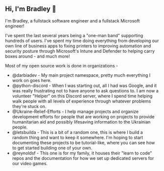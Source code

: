 ## Hi, I'm Bradley 👋

I'm Bradley, a fullstack software engineer and a fullstack Microsoft engineer!

I've spent the last several years being a "one-man band" supporting hundreds of users. I've spent my time doing
everything from developing our own line of business apps to fixing printers to improving automation and security posture
through Microsoft's Intune and Defender to helping carry boxes around - and much more!

Most of my open source work is done in organizations -

- @darbiadev - My main project namespace, pretty much everything I work on goes here.
- @python-discord - When I was starting out, all I had was Google, and it was really frustrating not to have anyone to
  ask questions to. I am now a volunteer "Helper" on this Discord server, where I spend time helping walk people with
  all levels of experience through whatever problems they're stuck on.
- @Ukraine-Relief-Efforts - I help manage projects and organize development efforts for people that are working on
  projects to provide humanitarian aid and possibly lifesaving information to the Ukrainian people.
- @letsbuilda - This is a bit of a random one, this is where I build a random thing and want to keep it somewhere. I'm
  hoping to start documenting these projects to be tutorial-like, where you can see how to get started building one of
  your own.
- @reynoldsf - This one is for my family, it houses their "learn to code" repos and the documentation for how we set up
  dedicated servers for our video games.
